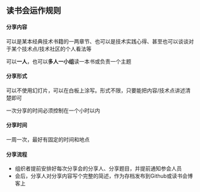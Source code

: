 ## 读书会运作规则


#### 分享内容

可以是某本经典技术书籍的一两章节、也可以是技术实践心得、甚至也可以谈谈对于某个技术点/技术社区的个人看法等

可以**一人**，也可以**多人一小组**读一本书或负责一个主题

#### 分享形式

可以不使用幻灯片，可以在白板上涂写。形式不限，只要能把内容/技术点讲述清楚即可

一次分享的时间必须控制在一个小时以内


#### 分享时间

一周一次，最好有固定的时间和地点


#### 分享流程

- 组织者提前安排好每次分享会的分享人、分享题目，并提前通知参会人员
- 会后，分享人对分享内容写个完整的简述，作为存档发布到Github或读书会博客上
